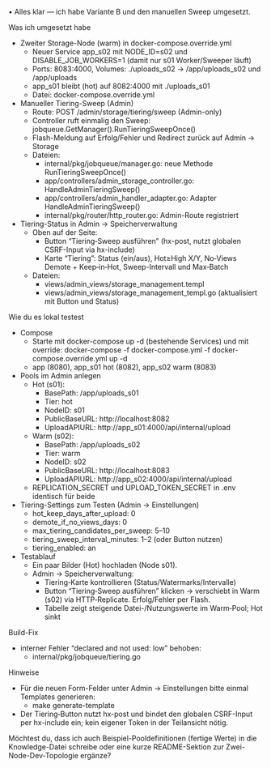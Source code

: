• Alles klar — ich habe Variante B und den manuellen Sweep umgesetzt.

Was ich umgesetzt habe

- Zweiter Storage-Node (warm) in docker-compose.override.yml
    - Neuer Service app_s02 mit NODE_ID=s02 und DISABLE_JOB_WORKERS=1 (damit nur s01 Worker/Sweeper läuft)
    - Ports: 8083:4000, Volumes: ./uploads_s02 → /app/uploads_s02 und /app/uploads
    - app_s01 bleibt (hot) auf 8082:4000 mit ./uploads_s01
    - Datei: docker-compose.override.yml
- Manueller Tiering-Sweep (Admin)
    - Route: POST /admin/storage/tiering/sweep (Admin-only)
    - Controller ruft einmalig den Sweep: jobqueue.GetManager().RunTieringSweepOnce()
    - Flash-Meldung auf Erfolg/Fehler und Redirect zurück auf Admin → Storage
    - Dateien:
        - internal/pkg/jobqueue/manager.go: neue Methode RunTieringSweepOnce()
        - app/controllers/admin_storage_controller.go: HandleAdminTieringSweep()
        - app/controllers/admin_handler_adapter.go: Adapter HandleAdminTieringSweep()
        - internal/pkg/router/http_router.go: Admin-Route registriert
- Tiering-Status in Admin → Speicherverwaltung
    - Oben auf der Seite:
        - Button “Tiering‑Sweep ausführen” (hx-post, nutzt globalen CSRF-Input via hx-include)
        - Karte “Tiering”: Status (ein/aus), Hot≥High X/Y, No‑Views Demote + Keep‑in‑Hot, Sweep-Intervall und Max‑Batch
    - Dateien:
        - views/admin_views/storage_management.templ
        - views/admin_views/storage_management_templ.go (aktualisiert mit Button und Status)

Wie du es lokal testest

- Compose
    - Starte mit docker-compose up -d (bestehende Services) und mit override: docker-compose -f docker-compose.yml -f docker-compose.override.yml up -d
    - app (8080), app_s01 hot (8082), app_s02 warm (8083)
- Pools im Admin anlegen
    - Hot (s01):
        - BasePath: /app/uploads_s01
        - Tier: hot
        - NodeID: s01
        - PublicBaseURL: http://localhost:8082
        - UploadAPIURL: http://app_s01:4000/api/internal/upload
    - Warm (s02):
        - BasePath: /app/uploads_s02
        - Tier: warm
        - NodeID: s02
        - PublicBaseURL: http://localhost:8083
        - UploadAPIURL: http://app_s02:4000/api/internal/upload
    - REPLICATION_SECRET und UPLOAD_TOKEN_SECRET in .env identisch für beide
- Tiering-Settings zum Testen (Admin → Einstellungen)
    - hot_keep_days_after_upload: 0
    - demote_if_no_views_days: 0
    - max_tiering_candidates_per_sweep: 5–10
    - tiering_sweep_interval_minutes: 1–2 (oder Button nutzen)
    - tiering_enabled: an
- Testablauf
    - Ein paar Bilder (Hot) hochladen (Node s01).
    - Admin → Speicherverwaltung:
        - Tiering‑Karte kontrollieren (Status/Watermarks/Intervalle)
        - Button “Tiering‑Sweep ausführen” klicken → verschiebt in Warm (s02) via HTTP‑Replicate. Erfolg/Fehler per Flash.
        - Tabelle zeigt steigende Datei-/Nutzungswerte im Warm‑Pool; Hot sinkt

Build-Fix

- interner Fehler “declared and not used: low” behoben:
    - internal/pkg/jobqueue/tiering.go

Hinweise

- Für die neuen Form-Felder unter Admin → Einstellungen bitte einmal Templates generieren:
    - make generate-template
- Der Tiering‑Button nutzt hx-post und bindet den globalen CSRF-Input per hx-include ein; kein eigener Token in der Teilansicht nötig.

Möchtest du, dass ich auch Beispiel-Pooldefinitionen (fertige Werte) in die Knowledge-Datei schreibe oder eine kurze README-Sektion zur Zwei-Node-Dev-Topologie ergänze?
